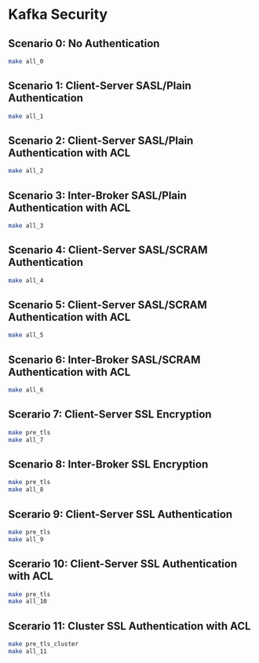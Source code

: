 # Kafka Security

## Scenario 0: No Authentication

```bash
make all_0
```

## Scenario 1: Client-Server SASL/Plain Authentication

```bash
make all_1
```

## Scenario 2: Client-Server SASL/Plain Authentication with ACL

```bash
make all_2
```

## Scenario 3: Inter-Broker SASL/Plain Authentication with ACL

```bash
make all_3
```

## Scenario 4: Client-Server SASL/SCRAM Authentication

```bash
make all_4
```

## Scenario 5: Client-Server SASL/SCRAM Authentication with ACL

```bash
make all_5
```

## Scenario 6: Inter-Broker SASL/SCRAM Authentication with ACL

```bash
make all_6
```

## Scerario 7: Client-Server SSL Encryption

```bash
make pre_tls
make all_7
```

## Scenario 8: Inter-Broker SSL Encryption

```bash
make pre_tls
make all_8
```

## Scerario 9: Client-Server SSL Authentication

```bash
make pre_tls
make all_9
```

## Scerario 10: Client-Server SSL Authentication with ACL

```bash
make pre_tls
make all_10
```

## Scerario 11: Cluster SSL Authentication with ACL

```bash
make pre_tls_cluster
make all_11
```

